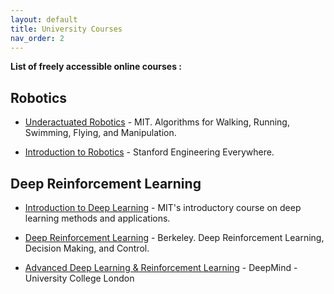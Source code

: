 ```yaml
---
layout: default
title: University Courses
nav_order: 2
---
```

**List of freely accessible online courses :**  

## Robotics
* [Underactuated Robotics](http://underactuated.mit.edu/underactuated.html) - MIT. Algorithms for Walking, Running, Swimming, Flying, and Manipulation. 

* [Introduction to Robotics](https://see.stanford.edu/Course/CS223A) - Stanford Engineering Everywhere. 


## Deep Reinforcement Learning

* [Introduction to Deep Learning](http://introtodeeplearning.com/2019/) - MIT's introductory course on deep learning methods and applications. 

* [Deep Reinforcement Learning](http://rail.eecs.berkeley.edu/deeprlcourse/) - Berkeley. Deep Reinforcement Learning, Decision Making, and Control.

* [Advanced Deep Learning & Reinforcement Learning](https://www.youtube.com/playlist?list=PLqYmG7hTraZDNJre23vqCGIVpfZ_K2RZs) -  DeepMind - University College London
